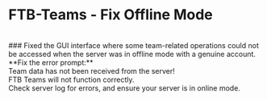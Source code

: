 # FTB-Teams - Fix Offline Mode
<br>
### Fixed the GUI interface where some team-related operations could not be accessed when the server was in offline mode with a genuine account.
<br>
**Fix the error prompt:**
<br>
Team data has not been received from the server!
<br>
FTB Teams will not function correctly.
<br>
Check server log for errors, and ensure your server is in online mode.
<br>

